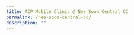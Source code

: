 ```yaml
---
title: ACP Mobile Clinic @ Nee Soon Central CC
permalink: /nee-soon-central-cc/
description: ""
---
```

